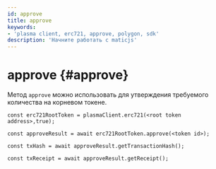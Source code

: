 ```yaml
---
id: approve
title: approve
keywords:
- 'plasma client, erc721, approve, polygon, sdk'
description: 'Начните работать с maticjs'
---
```


# approve {#approve}

Метод `approve` можно использовать для утверждения требуемого количества на корневом токене.

```
const erc721RootToken = plasmaClient.erc721(<root token address>,true);

const approveResult = await erc721RootToken.approve(<token id>);

const txHash = await approveResult.getTransactionHash();

const txReceipt = await approveResult.getReceipt();

```
